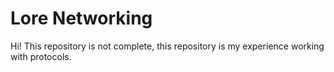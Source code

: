 # Lore Networking

Hi! This repository is not complete, this repository is my experience working with protocols.
